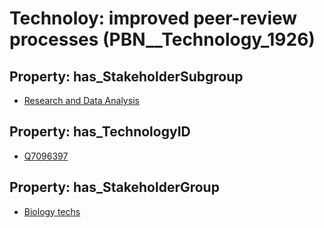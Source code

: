 # Technoloy: __improved peer-review processes__ (PBN__Technology_1926)

## Property: has_StakeholderSubgroup

* [Research and Data Analysis](PBN__TechSubgroup_186)

## Property: has_TechnologyID

* [Q7096397](Q7096397)

## Property: has_StakeholderGroup

* [Biology techs](PBN__TechGroup_15)

